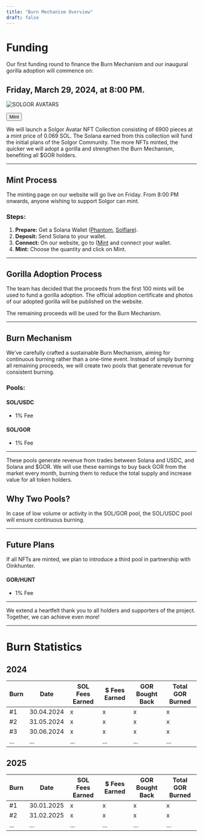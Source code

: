```yaml
---
title: "Burn Mechanism Overview"
draft: false
---
```


# Funding

Our first funding round to finance the Burn Mechanism and our inaugural gorilla adoption will commence on: 
## Friday, March 29, 2024, at 8:00 PM.

![SOLGOR AVATARS](/images/SOLGOR_AVATARS.gif)

<Button href="#" type="solid">Mint</Button>

We will launch a Solgor Avatar NFT Collection consisting of 6900 pieces at a mint price of 0.069 SOL. 
The Solana earned from this collection will fund the initial plans of the Solgor Community. 
The more NFTs minted, the quicker we will adopt a gorilla and strengthen the Burn Mechanism, benefiting all $GOR holders.

---

## Mint Process

<Notice type="info">
The minting page on our website will go live on Friday. From 8:00 PM onwards, anyone wishing to support Solgor can mint.
</notice>

### Steps:

1. **Prepare:** Get a Solana Wallet ([Phantom](https://phantom.app/), [Solflare](https://solflare.com/)).
2. **Deposit:** Send Solana to your wallet.
3. **Connect:** On our website, go to ([Mint](https://solgor.app/) and connect your wallet.
4. **Mint:** Choose the quantity and click on Mint.

---

## Gorilla Adoption Process

The team has decided that the proceeds from the first 100 mints will be used to fund a gorilla adoption. 
The official adoption certificate and photos of our adopted gorilla will be published on the website.

The remaining proceeds will be used for the Burn Mechanism.

---

## Burn Mechanism

We've carefully crafted a sustainable Burn Mechanism, aiming for continuous burning rather than a one-time event. 
Instead of simply burning all remaining proceeds, we will create two pools that generate revenue for consistent burning.

### Pools:

#### SOL/USDC
- 1% Fee

#### SOL/GOR
- 1% Fee

---

These pools generate revenue from trades between Solana and USDC, and Solana and $GOR. 
We will use these earnings to buy back GOR from the market every month, burning them to reduce the total supply and increase value for all token holders.

## Why Two Pools?

In case of low volume or activity in the SOL/GOR pool, the SOL/USDC pool will ensure continuous burning.

---

## Future Plans

If all NFTs are minted, we plan to introduce a third pool in partnership with Oinkhunter.

#### GOR/HUNT
- 1% Fee

---

We extend a heartfelt thank you to all holders and supporters of the project. 
Together, we can achieve even more!

---

# Burn Statistics

## 2024

| Burn | Date       | SOL Fees Earned | $ Fees Earned | GOR Bought Back | Total GOR Burned |
|------|------------|-----------------|---------------|-----------------|------------------|
| #1   | 30.04.2024 | x               | x             | x               | x                |
| #2   | 31.05.2024 | x               | x             | x               | x                |
| #3   | 30.06.2024 | x               | x             | x               | x                |
| ...  | ...        | ...             | ...           | ...             | ...              |

## 2025

| Burn | Date       | SOL Fees Earned | $ Fees Earned | GOR Bought Back | Total GOR Burned |
|------|------------|-----------------|---------------|-----------------|------------------|
| #1   | 30.01.2025 | x               | x             | x               | x                |
| #2   | 31.02.2025 | x               | x             | x               | x                |
| ...  | ...        | ...             | ...           | ...             | ...              |
